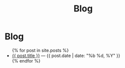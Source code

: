 ﻿---
layout: default
title: "Blog"
permalink: /blog/
---
# Blog
<ul>
  {% for post in site.posts %}
    <li><a href="{{ post.url | relative_url }}">{{ post.title }}</a> — {{ post.date | date: "%b %d, %Y" }}</li>
  {% endfor %}
</ul>
